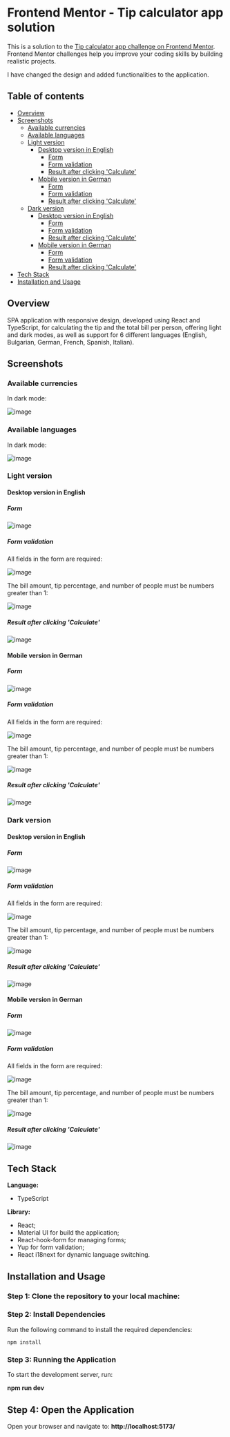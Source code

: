 # Frontend Mentor - Tip calculator app solution

This is a solution to the [Tip calculator app challenge on Frontend Mentor](https://www.frontendmentor.io/challenges/tip-calculator-app-ugJNGbJUX). Frontend Mentor challenges help you improve your coding skills by building realistic projects.

I have changed the design and added functionalities to the application.

## Table of contents

- [Overview](#overview)
- [Screenshots](#screenshots)
  - [Available currencies](#available-currencies)
  - [Available languages](#available-languages)
  - [Light version](#light-version)
    - [Desktop version in English](#desktop-light-version-in-english)
       - [Form](#desktop-light-form)
       - [Form validation](#desktop-light-form-validation)
       - [Result after clicking 'Calculate'](#desktop-light-result-after-clicking-calculate)
    - [Mobile version in German](#mobile-light-version-in-german)
       - [Form](#mobile-light-form)
       - [Form validation](#mobile-light-form-validation)
       - [Result after clicking 'Calculate'](#mobile-light-result-after-clicking-calculate)
  - [Dark version](#dark-version)
    - [Desktop version in English](#desktop-dark-version-in-english)
       - [Form](#desktop-dark-form)
       - [Form validation](#desktop-dark-form-validation)
       - [Result after clicking 'Calculate'](#desktop-dark-result-after-clicking-calculate)
    - [Mobile version in German](#mobile-dark-version-in-german)
        - [Form](#mobile-dark-form)
        - [Form validation](#mobile-dark-form-validation)
        - [Result after clicking 'Calculate'](#mobile-dark-result-after-clicking-calculate)
- [Tech Stack](#tech-stack)
- [Installation and Usage](#installation-and-usage)

## Overview
SPA application with responsive design, developed using React and TypeScript, for calculating the tip and the total bill per person, offering light and dark modes, as well as support for 6 different languages (English, Bulgarian, German, French, Spanish, Italian). 

## Screenshots

### Available currencies

In dark mode:

![image](https://github.com/user-attachments/assets/45f27411-4efa-4d09-8920-9cf20111a4f6)

### Available languages

In dark mode:

![image](https://github.com/user-attachments/assets/ec465fd0-1e44-493b-b6db-423523e2bef2)

### Light version

#### Desktop version in English
<a id="desktop-light-version-in-english"></a>

##### Form
<a id="desktop-light-form"></a>

![image](https://github.com/user-attachments/assets/ea4932b7-46c9-48e4-88ab-ccf36402c64d)

##### Form validation 
<a id="desktop-light-form-validation"></a>

All fields in the form are required:

![image](https://github.com/user-attachments/assets/10e15cd4-5572-4d68-a8fa-a747af9ed04f)

The bill amount, tip percentage, and number of people must be numbers greater than 1:

![image](https://github.com/user-attachments/assets/02956db7-7a92-47ae-876d-29ee58a6a461)

##### Result after clicking 'Calculate'
<a id="desktop-light-result-after-clicking-calculate"></a>

![image](https://github.com/user-attachments/assets/2e031f6d-e408-4233-a8d0-6fd637da2752)

#### Mobile version in German
<a id="mobile-light-version-in-german"></a>

##### Form
<a id="mobile-light-form"></a>

![image](https://github.com/user-attachments/assets/46b14285-c51e-4d30-92b4-4d3d659e16a6)

##### Form validation 
<a id="mobile-light-form-validation"></a>

All fields in the form are required:

![image](https://github.com/user-attachments/assets/3f9eaaf2-32b7-4380-ac29-753fb09802c4)

The bill amount, tip percentage, and number of people must be numbers greater than 1:

![image](https://github.com/user-attachments/assets/dfcd1def-a841-4300-b499-7a49575453e2)

##### Result after clicking 'Calculate'
<a id="mobile-light-result-after-clicking-calculate"></a>

![image](https://github.com/user-attachments/assets/b6499337-20c5-4c5b-9958-a00df04f03b7)

### Dark version

#### Desktop version in English
<a id="desktop-dark-version-in-english"></a>

##### Form
<a id="desktop-dark-form"></a>

![image](https://github.com/user-attachments/assets/04e70840-75d1-409b-8f3e-79b1ba4da298)

##### Form validation 
<a id="desktop-dark-form-validation"></a>

All fields in the form are required:

![image](https://github.com/user-attachments/assets/53f96679-412b-4529-9d62-3b1ef136cd1e)

The bill amount, tip percentage, and number of people must be numbers greater than 1:

![image](https://github.com/user-attachments/assets/957662a2-e342-4267-a937-31205a4cc3fa)

##### Result after clicking 'Calculate'
<a id="desktop-dark-result-after-clicking-calculate"></a>

![image](https://github.com/user-attachments/assets/eaedae1f-d680-4bcd-9c5e-3261fa09a057)

#### Mobile version in German
<a id="mobile-dark-version-in-german"></a>

##### Form
<a id="mobile-dark-form"></a>

![image](https://github.com/user-attachments/assets/924d7ea3-7b37-4817-be17-5aec65530860)
##### Form validation
<a id="mobile-dark-form-validation"></a>

All fields in the form are required:

![image](https://github.com/user-attachments/assets/c15c8ca1-ab95-4719-acf8-d144940195ad)

The bill amount, tip percentage, and number of people must be numbers greater than 1:

![image](https://github.com/user-attachments/assets/4e3909db-6ffa-451f-a84e-5b87c5347ebb)

##### Result after clicking 'Calculate' 
<a id="mobile-dark-result-after-clicking-calculate"></a>

![image](https://github.com/user-attachments/assets/3daf3201-4629-4a8c-86e0-88c4fe151ff5)

## Tech Stack

**Language:**
- TypeScript

**Library:**
- React;
- Material UI for build the application;
- React-hook-form for managing forms;
- Yup for form validation;
- React i18next for dynamic language switching.

## Installation and Usage
### Step 1: Clone the repository to your local machine:
### Step 2: Install Dependencies
Run the following command to install the required dependencies:

```npm install```
### Step 3: Running the Application
To start the development server, run:

**npm run dev**
## Step 4: Open the Application
Open your browser and navigate to: 
**http://localhost:5173/**




